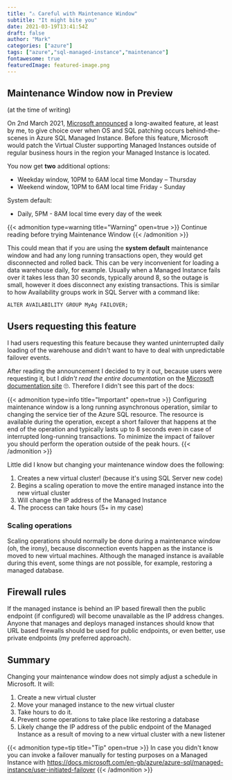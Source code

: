 ```yaml
---
title: "⚠ Careful with Maintenance Window"
subtitle: "It might bite you"
date: 2021-03-19T13:41:54Z
draft: false
author: "Mark"
categories: ["azure"]
tags: ["azure","sql-managed-instance","maintenance"]
fontawesome: true
featuredImage: featured-image.png
---
```


## Maintenance Window now in Preview

(at the time of writing)

On 2nd March 2021, [Microsoft announced](https://techcommunity.microsoft.com/t5/azure-sql/maintenance-window-for-azure-sql-database-and-managed-instance/ba-p/2174835) a long-awaited feature, at least by me, to give choice over when OS and SQL patching occurs behind-the-scenes in Azure SQL Managed Instance. Before this feature, Microsoft would patch the Virtual Cluster supporting Managed Instances outside of regular business hours in the region your Managed Instance is located. 

You now get **two** additional options:

* Weekday window, 10PM to 6AM local time Monday – Thursday
* Weekend window, 10PM to 6AM local time Friday - Sunday

System default:

* Daily, 5PM - 8AM local time every day of the week

{{< admonition type=warning title="Warning" open=true >}}
Continue reading before trying Maintenance Window
{{< /admonition >}}

This could mean that if you are using the **system default** maintenance window and had any long running transactions open, they would get disconnected and rolled back. This can be very inconvenient for loading a data warehouse daily, for example. Usually when a Managed Instance fails over it takes less than 30 seconds, typically around 8, so the outage is small, however it does disconnect any existing transactions. This is similar to how Availability groups work in SQL Server with a  command like:

``` tsql
ALTER AVAILABILITY GROUP MyAg FAILOVER;  
```

## Users requesting this feature

I had users requesting this feature because they wanted uninterrupted daily loading of the warehouse and didn't want to have to deal with unpredictable failover events.

After reading the announcement I decided to try it out, because users were requesting it, but I *didn't read the entire documentation* on the [Microsoft documentation site](https://docs.microsoft.com/en-us/azure/azure-sql/database/maintenance-window) 🙄. Therefore I didn't see this part of the docs:

{{< admonition type=info title="Important" open=true >}}
Configuring maintenance window is a long running asynchronous operation, similar to changing the service tier of the Azure SQL resource. The resource is available during the operation, except a short failover that happens at the end of the operation and typically lasts up to 8 seconds even in case of interrupted long-running transactions. To minimize the impact of failover you should perform the operation outside of the peak hours.
{{< /admonition >}}

Little did I know but changing your maintenance window does the following:

1. Creates a new virtual cluster! (because it's using SQL Server new code)
1. Begins a scaling operation to move the entire managed instance into the new virtual cluster
1. Will change the IP address of the Managed Instance
1. The process can take hours (5+ in my case)

### Scaling operations

Scaling operations should normally be done during a maintenance window (oh, the irony), because disconnection events happen as the instance is moved to new virtual machines. Although the managed instance is available during this event, some things are not possible, for example, restoring a managed database.

## Firewall rules

If the managed instance is behind an IP based firewall then the public endpoint (if configured) will become unavailable as the IP address changes. Anyone that manages and deploys managed instances should know that URL based firewalls should be used for public endpoints, or even better, use private endpoints (my preferred approach).

## Summary

Changing your maintenance window does not simply adjust a schedule in Microsoft. It will:

1. Create a new virtual cluster
1. Move your managed instance to the new virtual cluster
1. Take hours to do it.
1. Prevent some operations to take place like restoring a database
1. Likely change the IP address of the public endpoint of the Managed Instance as a result of moving to a new virtual cluster with a new listener



{{< admonition type=tip title="Tip" open=true >}}
In case you didn't know you can invoke a failover manually for testing purposes on a Managed Instance with https://docs.microsoft.com/en-gb/azure/azure-sql/managed-instance/user-initiated-failover
{{< /admonition >}}